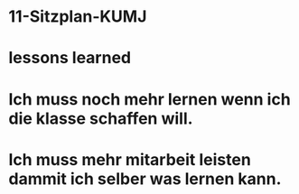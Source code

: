 # 11-Sitzplan-KUMJ

# lessons learned
# Ich muss noch mehr lernen wenn ich die klasse schaffen will.
# Ich muss mehr mitarbeit leisten dammit ich selber was lernen kann.